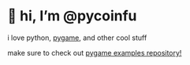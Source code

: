 <h1>👋 hi, I’m @pycoinfu</h1>

i love python, [pygame](https://github.com/pygame), and other cool stuff
  
make sure to check out <a href="https://github.com/Matiiss/pygame_examples"> pygame examples repository!</a>
